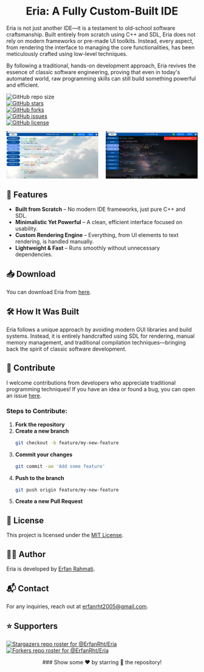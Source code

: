 <p align="center">
  <h1 align="center">Eria: A Fully Custom-Built IDE</h1>
</p>

<p align="left">
Eria is not just another IDE—it is a testament to old-school software craftsmanship. Built entirely from scratch using C++ and SDL, Eria does not rely on modern frameworks or pre-made UI toolkits. Instead, every aspect, from rendering the interface to managing the core functionalities, has been meticulously crafted using low-level techniques.

By following a traditional, hands-on development approach, Eria revives the essence of classic software engineering, proving that even in today's automated world, raw programming skills can still build something powerful and efficient.
</p>

![GitHub repo size](https://img.shields.io/github/repo-size/ErfanRht/Eria)  
[![GitHub stars](https://img.shields.io/github/stars/ErfanRht/Eria?style=social)](https://github.com/ErfanRht/Eria/stargazers)  
[![GitHub forks](https://img.shields.io/github/forks/ErfanRht/Eria?style=social)](https://github.com/ErfanRht/Eria/network/members)  
[![GitHub issues](https://img.shields.io/github/issues/ErfanRht/Eria?style=social)](https://github.com/ErfanRht/Eria/issues)  
[![GitHub license](https://img.shields.io/github/license/ErfanRht/Eria?style=social)](https://github.com/ErfanRht/Eria/blob/master/LICENSE)

<div align="center" style="width:100%;display:flex;justify-content:space-between;">
<img width="48%" src="https://raw.githubusercontent.com/ErfanRht/Eria/refs/heads/main/showcase/Screenshot%202025-02-05%20174850.png" align="center" alt="screenshot" />
<img width="48%" src="https://raw.githubusercontent.com/ErfanRht/Eria/refs/heads/main/showcase/Screenshot%202025-02-05%20182037.png" align="center" alt="screenshot" />
</div>

## 🚀 Features
- **Built from Scratch** – No modern IDE frameworks, just pure C++ and SDL.
- **Minimalistic Yet Powerful** – A clean, efficient interface focused on usability.
- **Custom Rendering Engine** – Everything, from UI elements to text rendering, is handled manually.
- **Lightweight & Fast** – Runs smoothly without unnecessary dependencies.

## 📥 Download
You can download Eria from [here](https://github.com/ErfanRht/Eria/releases).

## 🛠️ How It Was Built
Eria follows a unique approach by avoiding modern GUI libraries and build systems. Instead, it is entirely handcrafted using SDL for rendering, manual memory management, and traditional compilation techniques—bringing back the spirit of classic software development.

## 🤝 Contribute
I welcome contributions from developers who appreciate traditional programming techniques! If you have an idea or found a bug, you can open an issue [here](https://github.com/ErfanRht/Eria/issues).

### Steps to Contribute:
1. **Fork the repository**
2. **Create a new branch**
    ```sh
    git checkout -b feature/my-new-feature
    ```
3. **Commit your changes**
    ```sh
    git commit -am 'Add some feature'
    ```
4. **Push to the branch**
    ```sh
    git push origin feature/my-new-feature
    ```
5. **Create a new Pull Request**

## 📜 License
This project is licensed under the [MIT License](https://github.com/ErfanRht/Eria/blob/master/LICENSE).

## 👨‍💻 Author
Eria is developed by [Erfan Rahmati](https://github.com/ErfanRht).

## 📬 Contact
For any inquiries, reach out at [erfanrht2005@gmail.com](mailto:<erfanrht2005@gmail.com>).

## ⭐ Supporters
[![Stargazers repo roster for @ErfanRht/Eria](https://reporoster.com/stars/ErfanRht/Eria)](https://github.com/ErfanRht/Eria/stargazers)  
[![Forkers repo roster for @ErfanRht/Eria](https://reporoster.com/forks/ErfanRht/Eria)](https://github.com/ErfanRht/Eria/network/members)

<div align="center">  
### Show some ❤️ by starring 🌟 the repository!  
</div>  
